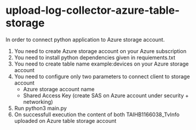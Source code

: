 # upload-log-collector-azure-table-storage

In order to connect python application to Azure storage account.

1. You need to create Azure storage account on your Azure subscription 
2. You need to install python dependencies given in requiements.txt
3. You need to create table name example:devices on your Azure storage account
4. You need to configure only two parameters to connect client to storage account
   - Azure storage account name
   - Shared Access Key (create SAS on Azure account under security + networking) 
5. Run python3 main.py
6. On successfull execution the content of both TAIHB1166038_TvInfo uploaded on Azure table storage account 
